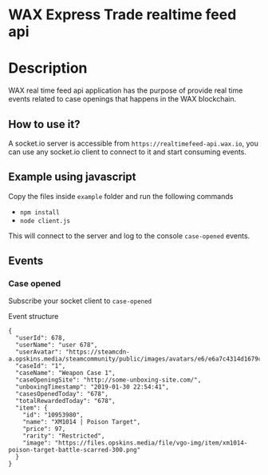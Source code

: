 WAX Express Trade realtime feed api
============================================

# Description
WAX real time feed api application has the purpose of provide real time events related to case openings that happens in the WAX blockchain.

## How to use it?

A socket.io server is accessible from `https://realtimefeed-api.wax.io`, you can use any socket.io client to connect to it and start consuming events.

## Example using javascript

Copy the files inside `example` folder and run the following commands

- `npm install`
- `node client.js`

This will connect to the server and log to the console `case-opened` events.

## Events

### Case opened

Subscribe your socket client to `case-opened` 

Event structure
```
{
  "userId": 678,
  "userName": "user 678",
  "userAvatar": "https://steamcdn-a.opskins.media/steamcommunity/public/images/avatars/e6/e6a7c4314d1679c429aaf2ce110a1ace9eb7c591.jpg",
  "caseId": "1",
  "caseName": "Weapon Case 1",
  "caseOpeningSite": "http://some-unboxing-site.com/",
  "unboxingTimestamp": "2019-01-30 22:54:41",
  "casesOpenedToday": "678",
  "totalRewardedToday": "678",
  "item": {
    "id": "10953980",
    "name": "XM1014 | Poison Target",
    "price": 97,
    "rarity": "Restricted",
    "image": "https://files.opskins.media/file/vgo-img/item/xm1014-poison-target-battle-scarred-300.png"
  }
}
```
